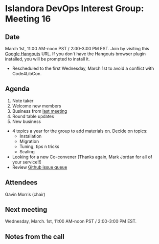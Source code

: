 # Islandora DevOps Interest Group: Meeting 16

## Date

March 1st, 11:00 AM-noon PST / 2:00-3:00 PM EST. Join by visiting this [Google Hangouts](https://plus.google.com/hangouts/_/commonmediainc.com/islandor-devops?hceid=Z2F2aW4ubW9ycmlzQGNvbW1vbm1lZGlhaW5jLmNvbQ.c8sk87gmdvdaj7q00l6ocq0fjg&authuser=0) URL. If you don't have the Hangouts browser plugin installed, you will be prompted to install it.

* Rescheduled to the first Wednesday, March 1st to avoid a conflict with Code4LibCon.

## Agenda

1. Note taker
1. Welcome new members
1. Business from [last meeting](https://github.com/islandora-interest-groups/Islandora-DevOps-Interest-Group/blob/master/meetings/17.md)
1. Round table updates
1. New business
  * 4 topics a year for the group to add materials on. Decide on topics:
    * Installation
    * Migration
    * Tuning, tips n tricks
    * Scaling
  * Looking for a new Co-convener (Thanks again, Mark Jordan for all of your service!!)
  * Review [Github issue queue](https://github.com/islandora-interest-groups/Islandora-DevOps-Interest-Group/issues)

## Attendees
Gavin Morris (chair)

## Next meeting
Wednesday, March. 1st, 11:00 AM-noon PST / 2:00-3:00 PM EST.

## Notes from the call
